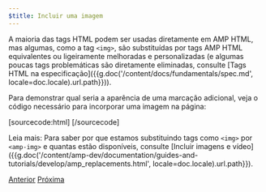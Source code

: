 ```yaml
---
$title: Incluir uma imagem
---
```


A maioria das tags HTML podem ser usadas diretamente em AMP HTML, mas algumas, como a tag `<img>`, são substituídas por tags AMP HTML equivalentes ou ligeiramente melhoradas e personalizadas (e algumas poucas tags problemáticas são diretamente eliminadas, consulte [Tags HTML na especificação]({{g.doc('/content/docs/fundamentals/spec.md', locale=doc.locale).url.path}})).

Para demonstrar qual seria a aparência de uma marcação adicional, veja o código necessário para incorporar uma imagem na página:

[sourcecode:html]
<amp-img src="welcome.jpg" alt="Welcome" height="400" width="800"></amp-img>
[/sourcecode]

Leia mais: Para saber por que estamos substituindo tags como `<img>` por `<amp-img>` e quantas estão disponíveis, consulte [Incluir imagens e vídeo]({{g.doc('/content/amp-dev/documentation/guides-and-tutorials/develop/amp_replacements.html', locale=doc.locale).url.path}}).

<div class="prev-next-buttons">
  <a class="button prev-button" href="{{g.doc('/content/amp-dev/documentation/guides-and-tutorials/start/create/basic_markup.md', locale=doc.locale).url.path}}"><span class="arrow-prev">Anterior</span></a>
  <a class="button next-button" href="{{g.doc('/content/amp-dev/documentation/guides-and-tutorials/start/create/presentation_layout.md', locale=doc.locale).url.path}}"><span class="arrow-next">Próxima</span></a>
</div>
